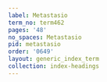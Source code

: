 ```yaml
---
label: Metastasio
term_no: term462
pages: '48'
no_spaces: Metastasio
pid: metastasio
order: '0649'
layout: generic_index_term
collection: index-headings
---
```

